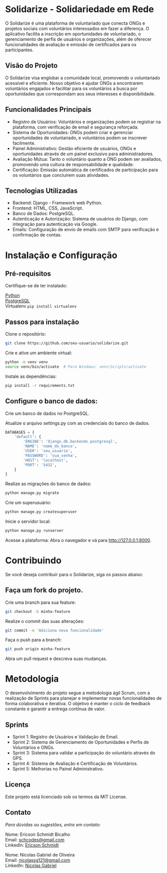 # Solidarize - Solidariedade em Rede  

O Solidarize é uma plataforma de voluntariado que conecta ONGs e projetos sociais com voluntários interessados em fazer a diferença. O aplicativo facilita a inscrição em oportunidades de voluntariado, o gerenciamento de perfis de usuários e organizações, além de oferecer funcionalidades de avaliação e emissão de certificados para os participantes.

## Visão do Projeto  

O Solidarize visa englobar a comunidade local, promovendo o voluntariado acessível e eficiente. Nosso objetivo é ajudar ONGs a encontrarem voluntários engajados e facilitar para os voluntários a busca por oportunidades que correspondam aos seus interesses e disponibilidade.

## Funcionalidades Principais  

- Registro de Usuários: Voluntários e organizações podem se registrar na plataforma, com verificação de email e segurança reforçada.  
- Sistema de Oportunidades: ONGs podem criar e gerenciar oportunidades de voluntariado, e voluntários podem se inscrever facilmente.  
- Painel Administrativo: Gestão eficiente de usuários, ONGs e oportunidades através de um painel exclusivo para administradores.  
- Avaliação Mútua: Tanto o voluntário quanto a ONG podem ser avaliados, promovendo uma cultura de responsabilidade e qualidade.  
- Certificação: Emissão automática de certificados de participação para os voluntários que concluírem suas atividades.  

## Tecnologias Utilizadas  

+ Backend: Django - Framework web Python.
+ Frontend: HTML, CSS, JavaScript.
+ Banco de Dados: PostgreSQL.
+ Autenticação e Autorização: Sistema de usuários do Django, com integração para autenticação via Google.
+ Emails: Configuração de envio de emails com SMTP para verificação e confirmação de contas.

# Instalação e Configuração  

## Pré-requisitos

Certifique-se de ter instalado:

[Python](https://www.python.org/downloads/)  
[PostgreSQL](https://www.postgresql.org/download/)  
Virtualenv ``` pip install virtualenv ```  

## Passos para instalação

Clone o repositório:

```sh
git clone https://github.com/seu-usuario/solidarize.git
```

Crie e ative um ambiente virtual:

```sh
python -m venv venv
source venv/bin/activate  # Para Windows: venv\Scripts\activate
```

Instale as dependências:

```sh
pip install -r requirements.txt
```

## Configure o banco de dados:

Crie um banco de dados no PostgreSQL.

Atualize o arquivo settings.py com as credenciais do banco de dados.

```py
DATABASES = {
    'default': {
        'ENGINE': 'django.db.backends.postgresql',
        'NAME': 'nome_do_banco',
        'USER': 'seu_usuario',
        'PASSWORD': 'sua_senha',
        'HOST': 'localhost',
        'PORT': '5432',
    }
}
```
Realize as migrações do banco de dados:

```sh
python manage.py migrate
```

Crie um superusuário:

```sh
python manage.py createsuperuser
```

Inicie o servidor local:

```sh
python manage.py runserver
```

Acesse a plataforma: Abra o navegador e vá para http://127.0.0.1:8000.

# Contribuindo

Se você deseja contribuir para o Solidarize, siga os passos abaixo:

## Faça um fork do projeto.

Crie uma branch para sua feature:
```sh
git checkout -b minha-feature
```

Realize o commit das suas alterações:
```sh
git commit -m 'Adiciona nova funcionalidade'
```

Faça o push para a branch:
```sh
git push origin minha-feature
```

Abra um pull request e descreva suas mudanças.

# Metodologia

O desenvolvimento do projeto segue a metodologia ágil Scrum, com a realização de Sprints para planejar e implementar novas funcionalidades de forma colaborativa e iterativa. O objetivo é manter o ciclo de feedback constante e garantir a entrega contínua de valor.

## Sprints  

- Sprint 1: Registro de Usuários e Validação de Email.  
- Sprint 2: Sistema de Gerenciamento de Oportunidades e Perfis de Voluntários e ONGs.  
- Sprint 3: Sistema para validar a participação do voluntário através do GPS.  
- Sprint 4: Sistema de Avaliação e Certificação de Voluntários.  
- Sprint 5: Melhorias no Painel Administrativo.

## Licença   

Este projeto está licenciado sob os termos da MIT License.  

## Contato  

*Para dúvidas ou sugestões, entre em contato:*

Nome: Ericson Schmidt Bicalho  
Email: schcodes@gmail.com  
LinkedIn: [Ericson Schmidt](https://www.linkedin.com/in/ericson-schmidt-bicalho/)  

Nome: Nicolas Gabriel de Oliveira  
Email: nicolassg121@gmail.com  
LinkedIn: [Nicolas Gabriel](https://www.linkedin.com/in/nicolasgbo/)  
